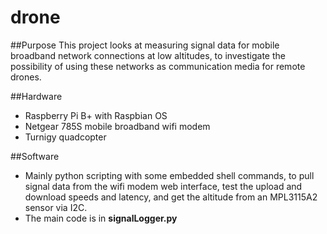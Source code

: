 # drone

##Purpose
This project looks at measuring signal data for mobile broadband network connections at low altitudes, to investigate the possibility of using these networks as communication media for remote drones.   

##Hardware
 - Raspberry Pi B+ with Raspbian OS
 - Netgear 785S mobile broadband wifi modem
 - Turnigy quadcopter
 
 ##Software
 - Mainly python scripting with some embedded shell commands, to pull signal data from the wifi modem web interface, test the upload and download speeds and latency, and get the altitude from an MPL3115A2 sensor via I2C. 
 - The main code is in **signalLogger.py**
